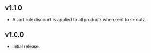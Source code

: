 ## v1.1.0
* A cart rule discount is applied to all products when sent to skroutz.
## v1.0.0
* Initial release.
